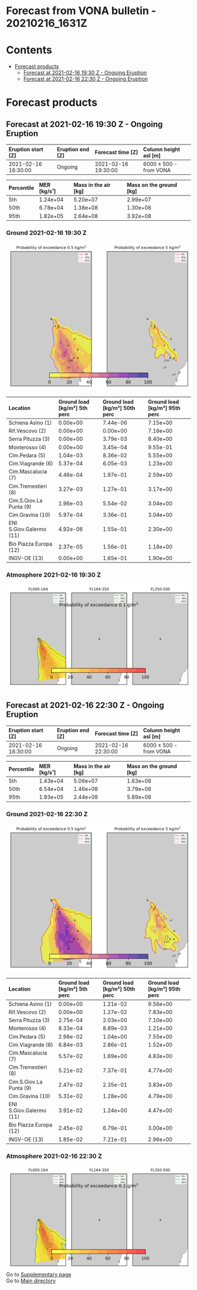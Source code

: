 
Forecast from VONA bulletin - 20210216_1631Z
============================================

Contents
========

* [Forecast products](#forecast-products)
	* [Forecast at 2021-02-16 19:30 Z - Ongoing Eruption](#forecast-at-2021-02-16-1930-z---ongoing-eruption)
	* [Forecast at 2021-02-16 22:30 Z - Ongoing Eruption](#forecast-at-2021-02-16-2230-z---ongoing-eruption)

# Forecast products

## Forecast at 2021-02-16 19:30 Z - Ongoing Eruption
  

|Eruption start [Z]|Eruption end [Z]|Forecast time [Z]|Column height asl [m]|
| :--- | :--- | :--- | :--- |
|2021-02-16 16:30:00|Ongoing|2021-02-16 19:30:00|6000 ± 500 - from VONA|
  
  

|Percentile|MER [kg/s¹]|Mass in the air [kg]|Mass on the ground [kg]|
| :--- | :--- | :--- | :--- |
|5th|1.24e+04|5.20e+07|2.99e+07|
|50th|6.78e+04|1.38e+08|1.30e+08|
|95th|1.82e+05|2.64e+08|3.92e+08|
  

### Ground 2021-02-16 19:30 Z
  
![](./figures/probability_grd_2021_02_16_1930_scenario_1_1.png)  
  
  
  
  
  
  
  
  
  
  
  
  

|Location|Ground load [kg/m²] 5th perc|Ground load [kg/m²] 50th perc|Ground load [kg/m²] 95th perc|
| :--- | :--- | :--- | :--- |
|Schiena Asino (1)|0.00e+00|7.44e-06|7.15e+00|
|Rif.Vescovo (2)|0.00e+00|0.00e+00|7.16e+00|
|Serra Pituzza (3)|0.00e+00|3.79e-03|8.40e+00|
|Monterosso (4)|0.00e+00|3.45e-04|9.55e-01|
|Cim.Pedara (5)|1.04e-03|8.36e-02|5.55e+00|
|Cim.Viagrande (6)|5.37e-04|6.05e-03|1.23e+00|
|Cim.Mascalucia (7)|4.46e-04|1.97e-01|2.59e+00|
|Cim.Tremestieri (8)|3.27e-03|1.27e-01|3.17e+00|
|Cim.S.Giov.La Punta (9)|1.96e-03|5.54e-02|3.04e+00|
|Cim.Gravina (10)|5.97e-04|3.36e-01|3.04e+00|
|ENI S.Giov.Galermo (11)|4.92e-06|1.55e-01|2.30e+00|
|Bio Piazza Europa (12)|2.37e-05|1.56e-01|1.18e+00|
|INGV-OE (13)|0.00e+00|1.65e-01|1.90e+00|
  

### Atmosphere 2021-02-16 19:30 Z
  
![](./figures/probability_air_2021_02_16_1930_scenario_1_conclev_1_1.png)
## Forecast at 2021-02-16 22:30 Z - Ongoing Eruption
  

|Eruption start [Z]|Eruption end [Z]|Forecast time [Z]|Column height asl [m]|
| :--- | :--- | :--- | :--- |
|2021-02-16 16:30:00|Ongoing|2021-02-16 22:30:00|6000 ± 500 - from VONA|
  
  

|Percentile|MER [kg/s¹]|Mass in the air [kg]|Mass on the ground [kg]|
| :--- | :--- | :--- | :--- |
|5th|1.43e+04|5.06e+07|1.63e+08|
|50th|6.54e+04|1.46e+08|3.79e+08|
|95th|1.93e+05|2.44e+08|5.89e+08|
  

### Ground 2021-02-16 22:30 Z
  
![](./figures/probability_grd_2021_02_16_2230_scenario_1_2.png)  
  
  
  
  
  
  
  
  
  
  
  
  

|Location|Ground load [kg/m²] 5th perc|Ground load [kg/m²] 50th perc|Ground load [kg/m²] 95th perc|
| :--- | :--- | :--- | :--- |
|Schiena Asino (1)|0.00e+00|1.21e-02|9.56e+00|
|Rif.Vescovo (2)|0.00e+00|1.27e-02|7.83e+00|
|Serra Pituzza (3)|2.75e-04|2.03e+00|7.10e+00|
|Monterosso (4)|8.33e-04|8.89e-03|1.21e+00|
|Cim.Pedara (5)|2.98e-02|1.04e+00|7.55e+00|
|Cim.Viagrande (6)|6.84e-03|2.86e-01|1.52e+00|
|Cim.Mascalucia (7)|5.57e-02|1.69e+00|4.83e+00|
|Cim.Tremestieri (8)|5.21e-02|7.37e-01|4.77e+00|
|Cim.S.Giov.La Punta (9)|2.47e-02|2.35e-01|3.83e+00|
|Cim.Gravina (10)|5.31e-02|1.28e+00|4.79e+00|
|ENI S.Giov.Galermo (11)|3.91e-02|1.24e+00|4.47e+00|
|Bio Piazza Europa (12)|2.45e-02|6.79e-01|3.00e+00|
|INGV-OE (13)|1.85e-02|7.21e-01|2.96e+00|
  

### Atmosphere 2021-02-16 22:30 Z
  
![](./figures/probability_air_2021_02_16_2230_scenario_1_conclev_1_2.png)  
Go to [Supplementary page](Supplementary_page.md)  
Go to [Main directory](https://github.com/federicapardini/Real_time_ash_forecast)